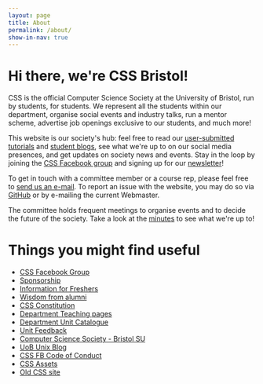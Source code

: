 ```yaml
---
layout: page
title: About
permalink: /about/
show-in-nav: true
---
```


# Hi there, we're CSS Bristol!

CSS is the official Computer Science Society at the University of Bristol, run by students, for students. We represent all the students within our department, organise social events and industry talks, run a mentor scheme, advertise job openings exclusive to our students, and much more!

This website is our society's hub: feel free to read our [user-submitted tutorials](/tutorials) and [student blogs](/blog), see what we're up to on our social media presences, and get updates on society news and events. Stay in the loop by joining the [CSS Facebook group](https://www.facebook.com/groups/CSSBristol/) and signing up for our [newsletter](/newsletter)!

To get in touch with a committee member or a course rep, please feel free to [send us an e-mail](/contact). To report an issue with the website, you may do so via [GitHub](https://github.com/cssbristol/cssbristol.github.io/issues) or by e-mailing the current Webmaster.

The committee holds frequent meetings to organise events and to decide the future of the society.
Take a look at the [minutes](https://drive.google.com/drive/folders/11IjgcZ8T9o9GghWwNd2Wn29jSz8un7sY?usp=sharing) to see what we're up to!

# Things you might find useful

* [CSS Facebook Group](https://www.facebook.com/groups/CSSBristol/)
* [Sponsorship](/sponsors)
* [Information for Freshers](/freshers)
* [Wisdom from alumni](/alumni)
* [CSS Constitution](/constitution)
* [Department Teaching pages](http://www.cs.bris.ac.uk/Teaching/)
* [Department Unit Catalogue](https://www.bris.ac.uk/esu/unitprogcat/UnitsForDept.jsa?orgCode=COSC)
* [Unit Feedback](https://wikis.bris.ac.uk/display/CSS/Unit+Feedback)
* [Computer Science Society - Bristol SU](http://www.bristolsu.org.uk/groups/computer-science-society)
* [UoB Unix Blog](http://unix.bris.ac.uk/)
* [CSS FB Code of Conduct](https://drive.google.com/open?id=0Bw8lYTnOhFe7ZlFGQk9DSnVoeFE)
* [CSS Assets](/assets_overview)
* [Old CSS site](/old)
